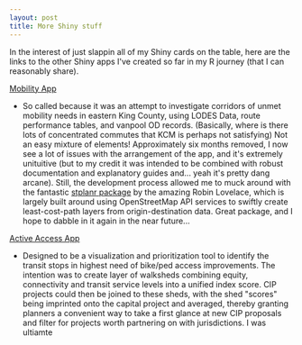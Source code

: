```yaml
---
layout: post
title: More Shiny stuff
---
```


In the interest of just slappin all of my Shiny cards on the table, here are the links to the other Shiny apps I've created so far in my R journey (that I can reasonably share).

[Mobility App](https://jdsher.shinyapps.io/MobilityApp/)
- So called because it was an attempt to investigate corridors of unmet mobility needs in eastern King County, using LODES Data, route performance tables, and vanpool OD records. (Basically, where is there lots of concentrated commutes that KCM is perhaps not satisfying) Not an easy mixture of elements! Approximately six months removed, I now see a lot of issues with the arrangement of the app, and it's extremely unituitive (but to my credit it was intended to be combined with robust documentation and explanatory guides and... yeah it's pretty dang arcane). Still, the development process allowed me to muck around with the fantastic [stplanr package](https://cran.r-project.org/web/packages/stplanr/index.html) by the amazing Robin Lovelace, which is largely built around using OpenStreetMap API services to swiftly create least-cost-path layers from origin-destination data. Great package, and I hope to dabble in it again in the near future... 

[Active Access App](https://jdsher.shinyapps.io/ActiveAccessApp/) 
- Designed to be a visualization and prioritization tool to identify the transit stops in highest need of bike/ped access improvements. The intention was to create layer of walksheds combining equity, connectivity and transit service levels into a unified index score. CIP projects could then be joined to these sheds, with the shed "scores" being imprinted onto the capital project and averaged, thereby granting planners a convenient way to take a first glance at new CIP proposals and filter for projects worth partnering on with jurisdictions. I was ultiamte

